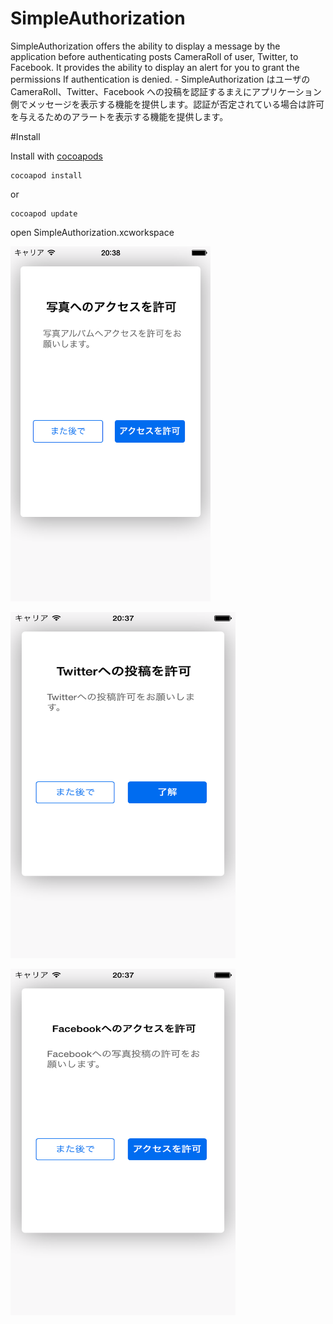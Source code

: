 SimpleAuthorization
===================

SimpleAuthorization offers the ability to display a message by the application before authenticating posts CameraRoll of user, Twitter, to Facebook. It provides the ability to display an alert for you to grant the permissions If authentication is denied. - SimpleAuthorization はユーザのCameraRoll、Twitter、Facebook への投稿を認証するまえにアプリケーション側でメッセージを表示する機能を提供します。認証が否定されている場合は許可を与えるためのアラートを表示する機能を提供します。

#Install

Install with [cocoapods](http://cocoapods.org/)

```
cocoapod install
```

or 

```
cocoapod update
```
open SimpleAuthorization.xcworkspace


<img src="https://raw.githubusercontent.com/notoroid/SimpleAuthorization/master/Screenshots/ss01.png" style="width: 320px; height: 568px;" alt="SimpleAuthorization" /></a>

<img src="https://raw.githubusercontent.com/notoroid/SimpleAuthorization/master/Screenshots/ss02.png" style="width: 360px; height: 554px;" alt="SimpleAuthorization" /></a>

<img src="https://raw.githubusercontent.com/notoroid/SimpleAuthorization/master/Screenshots/ss03.png" style="width: 360px; height: 554px;" alt="SimpleAuthorization" /></a>
